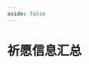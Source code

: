 ```yaml
---
aside: false
---
```

# 祈愿信息汇总

<GenshinTimelineTable />

<script setup>
import GenshinTimelineTable from "../../.vitepress/components/genshin/TimelineTable.vue";
</script>
